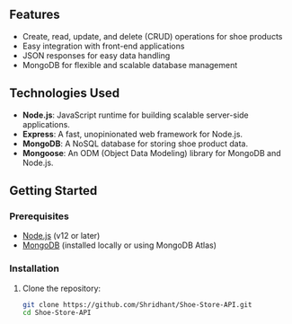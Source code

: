 ## Features

- Create, read, update, and delete (CRUD) operations for shoe products
- Easy integration with front-end applications
- JSON responses for easy data handling
- MongoDB for flexible and scalable database management

## Technologies Used

- **Node.js**: JavaScript runtime for building scalable server-side applications.
- **Express**: A fast, unopinionated web framework for Node.js.
- **MongoDB**: A NoSQL database for storing shoe product data.
- **Mongoose**: An ODM (Object Data Modeling) library for MongoDB and Node.js.

## Getting Started

### Prerequisites

- [Node.js](https://nodejs.org/) (v12 or later)
- [MongoDB](https://www.mongodb.com/try/download/community) (installed locally or using MongoDB Atlas)

### Installation

1. Clone the repository:

   ```bash
   git clone https://github.com/Shridhant/Shoe-Store-API.git
   cd Shoe-Store-API
